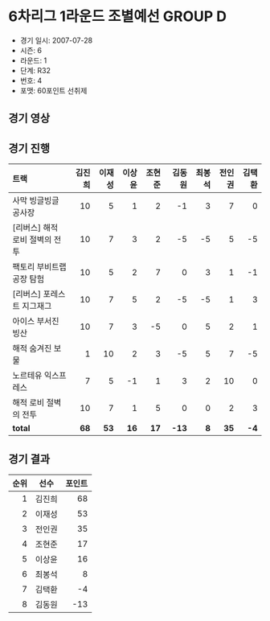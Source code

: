# 6차리그 1라운드 조별예선 GROUP D

- 경기 일시: 2007-07-28
- 시즌: 6
- 라운드: 1
- 단계: R32
- 번호: 4
- 포맷: 60포인트 선취제





## 경기 영상
## 경기 진행

| 트랙 | 김진희 | 이재성 | 이상윤 | 조현준 | 김동원 | 최봉석 | 전인권 | 김택환 |
|:---|---:|---:|---:|---:|---:|---:|---:|---:|
| 사막 빙글빙글 공사장 | 10 | 5 | 1 | 2 | -1 | 3 | 7 | 0 |
| [리버스] 해적 로비 절벽의 전투 | 10 | 7 | 3 | 2 | -5 | -5 | 5 | -5 |
| 팩토리 부비트랩 공장 탐험 | 10 | 5 | 2 | 7 | 0 | 3 | 1 | -1 |
| [리버스] 포레스트 지그재그 | 10 | 7 | 5 | 2 | -5 | -5 | 1 | 3 |
| 아이스 부서진 빙산 | 10 | 7 | 3 | -5 | 0 | 5 | 2 | 1 |
| 해적 숨겨진 보물 | 1 | 10 | 2 | 3 | -5 | 5 | 7 | -5 |
| 노르테유 익스프레스 | 7 | 5 | -1 | 1 | 3 | 2 | 10 | 0 |
| 해적 로비 절벽의 전투 | 10 | 7 | 1 | 5 | 0 | 0 | 2 | 3 |
| __total__ | __68__ | __53__ | __16__ | __17__ | __-13__ | __8__ | __35__ | __-4__ |




## 경기 결과

| 순위 | 선수 | 포인트 |
|---:|:---:|---:|
| 1 | 김진희 | 68 |
| 2 | 이재성 | 53 |
| 3 | 전인권 | 35 |
| 4 | 조현준 | 17 |
| 5 | 이상윤 | 16 |
| 6 | 최봉석 | 8 |
| 7 | 김택환 | -4 |
| 8 | 김동원 | -13 |

